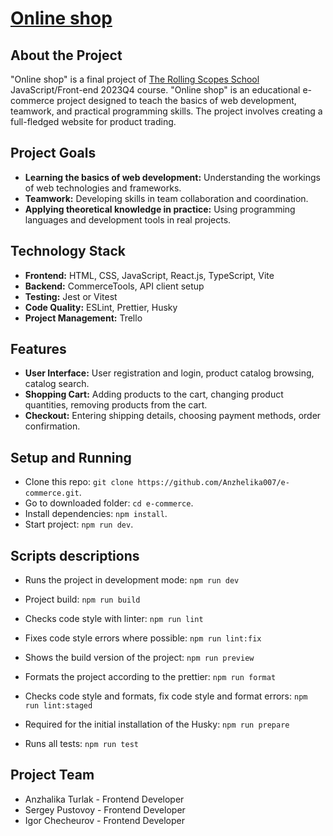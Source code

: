 # [Online shop](https://cheidru.github.io/e-commerce-deployment/)

## About the Project

"Online shop" is a final project of [The Rolling Scopes School](https://rs.school/) JavaScript/Front-end 2023Q4 course.
"Online shop" is an educational e-commerce project designed to teach the basics of web development, teamwork, and practical programming skills. The project involves creating a full-fledged website for product trading.

## Project Goals

- **Learning the basics of web development:** Understanding the workings of web technologies and frameworks.
- **Teamwork:** Developing skills in team collaboration and coordination.
- **Applying theoretical knowledge in practice:** Using programming languages and development tools in real projects.

## Technology Stack

- **Frontend:** HTML, CSS, JavaScript, React.js, TypeScript, Vite
- **Backend:** CommerceTools, API client setup
- **Testing:** Jest or Vitest
- **Code Quality:** ESLint, Prettier, Husky
- **Project Management:** Trello

## Features

- **User Interface:** User registration and login, product catalog browsing, catalog search.
- **Shopping Cart:** Adding products to the cart, changing product quantities, removing products from the cart.
- **Checkout:** Entering shipping details, choosing payment methods, order confirmation.

## Setup and Running

- Clone this repo: `git clone https://github.com/Anzhelika007/e-commerce.git`.
- Go to downloaded folder: `cd e-commerce`.
- Install dependencies: `npm install`.
- Start project: `npm run dev`.

## Scripts descriptions

- Runs the project in development mode:
  `npm run dev`

- Project build:
  `npm run build`

- Checks code style with linter:
  `npm run lint`

- Fixes code style errors where possible:
  `npm run lint:fix`

- Shows the build version of the project:
  `npm run preview`

- Formats the project according to the prettier:
  `npm run format`

- Checks code style and formats, fix code style and format errors:
  `npm run lint:staged`

- Required for the initial installation of the Husky:
  `npm run prepare`

- Runs all tests:
  `npm run test`

## Project Team

- Anzhalika Turlak - Frontend Developer
- Sergey Pustovoy - Frontend Developer
- Igor Checheurov - Frontend Developer
